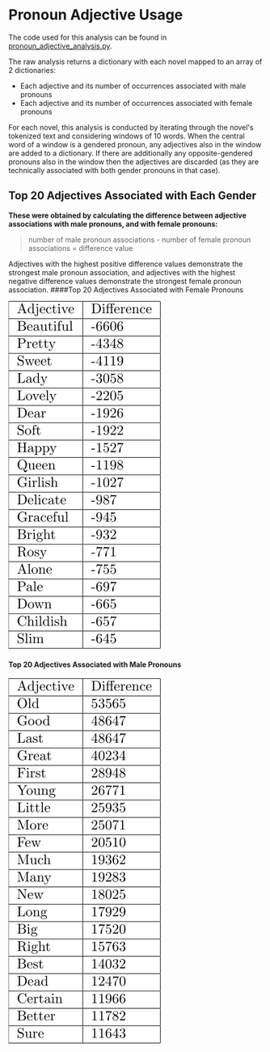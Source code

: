 # Pronoun Adjective Usage

The code used for this analysis can be found in [pronoun\_adjective\_analysis.py](https://github.com/dhmit/gender_novels/blob/master/gender_novels/analysis/pronoun_adjective_analysis.py).

The raw analysis returns a dictionary with each novel mapped to an array of 2 dictionaries:

  * Each adjective and its number of occurrences associated with male pronouns
  * Each adjective and its number of occurrences associated with female pronouns
 
For each novel, this analysis is conducted by iterating through the novel's tokenized text and considering windows of 10 
words. When the central word of a window is a gendered pronoun, any adjectives also in the window are added to a dictionary.
If there are additionally any opposite-gendered pronouns also in the window then the adjectives are discarded (as they are 
technically associated with both gender pronouns in that case).


## Top 20 Adjectives Associated with Each Gender
**These were obtained by calculating the difference between adjective associations with male pronouns, and with female 
pronouns:** 
> number of male pronoun associations - number of female pronoun associations = difference value

Adjectives with the highest positive difference values demonstrate the strongest male pronoun association, and adjectives 
with the highest negative difference values demonstrate the strongest female pronoun association.
####Top 20 Adjectives Associated with Female Pronouns

![](images/female_adjectives.png "Female Adjectives")

#### Top 20 Adjectives Associated with Male Pronouns


![](images/male_adjectives.png "Male Adjectives")
